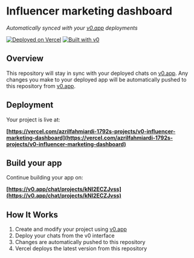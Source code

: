 # Influencer marketing dashboard

*Automatically synced with your [v0.app](https://v0.app) deployments*

[![Deployed on Vercel](https://img.shields.io/badge/Deployed%20on-Vercel-black?style=for-the-badge&logo=vercel)](https://vercel.com/azrilfahmiardi-1792s-projects/v0-influencer-marketing-dashboard)
[![Built with v0](https://img.shields.io/badge/Built%20with-v0.app-black?style=for-the-badge)](https://v0.app/chat/projects/kNI2ECZJvss)

## Overview

This repository will stay in sync with your deployed chats on [v0.app](https://v0.app).
Any changes you make to your deployed app will be automatically pushed to this repository from [v0.app](https://v0.app).

## Deployment

Your project is live at:

**[https://vercel.com/azrilfahmiardi-1792s-projects/v0-influencer-marketing-dashboard](https://vercel.com/azrilfahmiardi-1792s-projects/v0-influencer-marketing-dashboard)**

## Build your app

Continue building your app on:

**[https://v0.app/chat/projects/kNI2ECZJvss](https://v0.app/chat/projects/kNI2ECZJvss)**

## How It Works

1. Create and modify your project using [v0.app](https://v0.app)
2. Deploy your chats from the v0 interface
3. Changes are automatically pushed to this repository
4. Vercel deploys the latest version from this repository